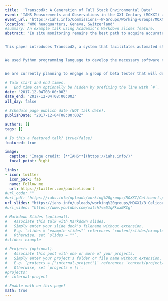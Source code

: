 ```yaml
---
title:  'TranscodX: A Generation of Full Stack Environmental Data'
event: 'IAHS Measurements and Observations in the XXI Century (MOXXI) and WMO Hydrohub Joint Meeting (Innovation in Hydrometry: from ideas to operation)'
event_url: 'https://iahs.info/Commissions--W-Groups/Working-Groups/MOXXI/Information/MOXXI-2017.do'
location: 'WMO headquarters, Geneva, Switzerland'
#summary: An example talk using Academic's Markdown slides feature.
abstract: 'In situ monitoring remains the best path to acquire accurate high-frequency and long-term environmental data. However, current in situ environmental monitoring systems often overlook the crucially important inclusion of a comprehensive data management system as part of the installation package. Presently, streamlining commercially-available environmental monitoring systems and adopting a data-from-sensor to storage-and-proper-annotation approach involves continuous and often arduous manual data exports and organization; a process that is inherently subject to frequent break-downs and human errors. These issues constitute the incentives that prompted the development of a solution able to combine collection, transmission, management and delivery into a full stack system designed to support automatic field data streaming into data management system.


This paper introduces TranscodX, a system that facilitates automated stewardship-oriented sensor-to-end user environmental data collection. It features a seamless integration of both front-end (field equipment) and back-end (data management) of a sensor network while supporting all aspects of data management. An auto-programmable datalogger-like hardware component is at the core of the system. This device not only performs the tasks of a typical datalogger, it also captures the appropriate system metadata, transcodes, and streams it to the embedded Data Management, Retrieval and Analysis component. Because of its extended capabilities, we labeled it a Transcoder rather than a datalogger. TranscodX™ also supports the integration and processing of community defined semantics and syntax using the Controlled Vocabularies needed to enable information systems interoperability.


We used Python programming language to develop the necessary software components. The captured data and metadata are automatically stored in an extended instance of the Consortium of Universities for the Advancement of Hydrologic Science, Inc. (CUAHSI)’s Observations Data Model (ODM). An easy-to-navigate web interface is linked to it and makes the data publicly available in users’ preferred units via Web Services (using JSON and WaterML2 formatting) and Data Analytics at a central server. The system has been initially tested in outdoor environments with Soil Moisture and Air Temperature sensors and performed well, matching our expectations. The system is easy to deploy and technically shields users from the domain expertise and learning curve needed to perform complex tasks concerning sensor networks programming and deployment. Thus, it will enable, not only geoscientists, but also citizen scientists to pursue stewardship-oriented environmental data collection.


We are currently planning to engage a group of beta tester that will deploy and test the device under real-world conditions before we move to the production phase.'

# Talk start and end times.
#   End time can optionally be hidden by prefixing the line with `#`.
date: "2017-12-04T08:00:00Z"
date_end: "2017-12-04T08:00:00Z"
all_day: false

# Schedule page publish date (NOT talk date).
publishDate: "2017-12-04T08:00:00Z"

authors: []
tags: []

# Is this a featured talk? (true/false)
featured: true

image:
  caption: 'Image credit: [**IAHS**](https://iahs.info/)'
  focal_point: Right

links:
- icon: twitter
  icon_pack: fab
  name: Follow me
  url: https://twitter.com/paulcelicourt
#url_code: ""
#url_pdf: "https://iahs.info/uploads/working%20groups/MOXXI/Celicourt.pdf"
url_slides: "https://iahs.info/uploads/working%20groups/MOXXI/3_Celicourt.pdf"
#url_video: "https://www.youtube.com/watch?v=51qPkwxNKCg"

# Markdown Slides (optional).
#   Associate this talk with Markdown slides.
#   Simply enter your slide deck's filename without extension.
#   E.g. `slides = "example-slides"` references `content/slides/example-slides.md`.
#   Otherwise, set `slides = ""`.
#slides: example

# Projects (optional).
#   Associate this post with one or more of your projects.
#   Simply enter your project's folder or file name without extension.
#   E.g. `projects = ["internal-project"]` references `content/project/deep-learning/index.md`.
#   Otherwise, set `projects = []`.
#projects:
#- internal-project

# Enable math on this page?
math: true
---
```

